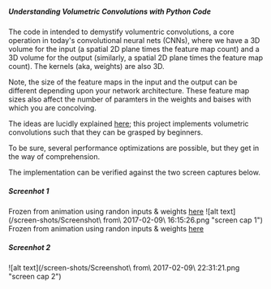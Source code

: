 ##### Understanding Volumetric Convolutions with Python Code

The code in intended to demystify volumentric convolutions, 
a core operation in today's convolutional neural nets (CNNs), 
where we have a 3D volume for the input (a spatial 2D plane times the feature map count) and 
a 3D volume for the output (similarly, a spatial 2D plane times the feature map count). The kernels (aka, weights) are also 3D.

Note, the size of the feature maps in the input and the output can be different 
depending upon your network architecture. 
These feature map sizes also affect the number of paramters in the weights and baises 
with which you are concolving. 

The ideas are lucidly explained [here](http://cs231n.github.io/convolutional-networks/#conv); 
this project implements volumetric convolutions such that they can be grasped by beginners.

To be sure, several performance optimizations are possible, but they get in the way of comprehension.

The implementation can be verified against the two screen captures below.

##### Screenhot 1
Frozen from animation using randon inputs & weights [here](http://cs231n.github.io/convolutional-networks/#conv)
![alt text](/screen-shots/Screenshot\ from\ 2017-02-09\ 16\:15\:26.png "screen cap 1")
Frozen from animation using randon inputs & weights [here](http://cs231n.github.io/convolutional-networks/#conv)
##### Screenhot 2
![alt text](/screen-shots/Screenshot\ from\ 2017-02-09\ 22\:31\:21.png "screen cap 2")



